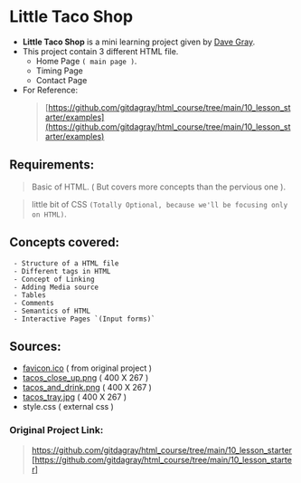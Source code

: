 # Little Taco Shop

- **Little Taco Shop** is a mini learning project given by [Dave Gray](https://github.com/gitdagray).
-  This project contain 3 different HTML file.
   - Home Page `( main page )`.
   - Timing Page
   - Contact Page
- For Reference:
    > [https://github.com/gitdagray/html_course/tree/main/10_lesson_starter/examples](https://github.com/gitdagray/html_course/tree/main/10_lesson_starter/examples)

## Requirements: 

> Basic of HTML. ( But covers more concepts than the pervious one ).

> little bit of CSS `(Totally Optional, because we'll be focusing only on HTML)`.

## Concepts covered:
```
 - Structure of a HTML file
 - Different tags in HTML
 - Concept of Linking
 - Adding Media source
 - Tables
 - Comments
 - Semantics of HTML
 - Interactive Pages `(Input forms)`
```

## Sources:
 - [favicon.ico](https://github.com/gitdagray/html_course/blob/main/10_lesson_starter/favicon.ico) ( from original project )
 - [tacos_close_up.png](https://github.com/iamwatchdogs/FSWD_hands_on/blob/main/Front-end/HTML_CSS/Project/2.LittleTacoShop/src/tacos_close_up_400x260.png) ( 400 X 267 )
 - [tacos_and_drink.png](https://github.com/iamwatchdogs/FSWD_hands_on/blob/main/Front-end/HTML_CSS/Project/2.LittleTacoShop/src/tacos_and_drink_400x267.png) ( 400 X 267 )
 - [tacos_tray.jpg](https://github.com/iamwatchdogs/FSWD_hands_on/blob/main/Front-end/HTML_CSS/Project/2.LittleTacoShop/src/tacos_tray_400x267.png) ( 400 X 267 )
 - style.css ( external css )

### Original Project Link:
> https://github.com/gitdagray/html_course/tree/main/10_lesson_starter[https://github.com/gitdagray/html_course/tree/main/10_lesson_starter]
